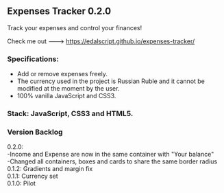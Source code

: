## Expenses Tracker 0.2.0

Track your expenses and control your finances! 

Check me out ---> https://edalscript.github.io/expenses-tracker/

### Specifications: 
- Add or remove expenses freely. 
- The currency used in the project is Russian Ruble and it cannot be modified at the moment by the user.
- 100% vanilla JavaScript and CSS3. 

### Stack: JavaScript, CSS3 and HTML5. 

### Version Backlog

0.2.0: </br> 
-Income and Expense are now in the same container with "Your balance" </br>
-Changed all containers, boxes and cards to share the same border radius </br>
0.1.2: Gradients and margin fix </br>
0.1.1: Currency set</br>
0.1.0: Pilot</br>


